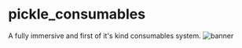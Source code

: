 # pickle_consumables
A fully immersive and first of it's kind consumables system.
![banner](https://github.com/PickleModifications/pickle_consumables/assets/111543470/b3a4714c-c9ea-4291-9bf6-bb86c24ad1e6)
